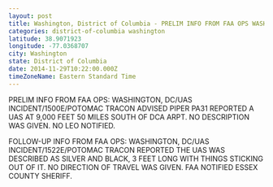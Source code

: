 ```yaml
---
layout: post
title: Washington, District of Columbia - PRELIM INFO FROM FAA OPS WASHINGTON DC UAS INCIDENT 1500E POTOMAC TRACON ADVISED PIPER PA31
categories: district-of-columbia washington
latitude: 38.9071923
longitude: -77.0368707
city: Washington
state: District of Columbia
date: 2014-11-29T10:22:00.000Z
timeZoneName: Eastern Standard Time
---
```


PRELIM INFO FROM FAA OPS: WASHINGTON, DC/UAS INCIDENT/1500E/POTOMAC TRACON ADVISED PIPER PA31 REPORTED A UAS AT 9,000 FEET 50 MILES SOUTH OF DCA ARPT. NO DESCRIPTION WAS GIVEN. NO LEO NOTIFIED.

FOLLOW-UP INFO FROM FAA OPS: WASHINGTON, DC/UAS INCIDENT/1522E/POTOMAC TRACON REPORTED THE UAS WAS DESCRIBED AS SILVER AND BLACK, 3 FEET LONG WITH THINGS STICKING OUT OF IT. NO DIRECTION OF TRAVEL WAS GIVEN. FAA NOTIFIED ESSEX COUNTY SHERIFF.